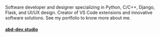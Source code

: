 Software developer and designer specializing in Python, C/C++, Django, Flask, and UI/UX design. Creator of VS Code extensions and innovative software solutions. See my portfolio to know more about me.

#### **[abd-dev.studio](https://abd-dev.studio)**
